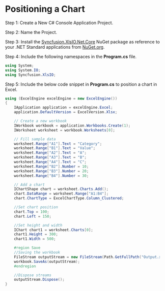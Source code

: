 # Positioning a Chart

Step 1: Create a New C# Console Application Project.

Step 2: Name the Project.

Step 3: Install the [Syncfusion.XlsIO.Net.Core](https://www.nuget.org/packages/Syncfusion.XlsIO.Net.Core) NuGet package as reference to your .NET Standard applications from [NuGet.org](https://www.nuget.org).

Step 4: Include the following namespaces in the **Program.cs** file.

```csharp
using System;
using System.IO;
using Syncfusion.XlsIO;
```

Step 5: Include the below code snippet in **Program.cs** to position a chart in Excel.

```csharp
using (ExcelEngine excelEngine = new ExcelEngine())
{
    IApplication application = excelEngine.Excel;
    application.DefaultVersion = ExcelVersion.Xlsx;

    // Create a new workbook
    IWorkbook workbook = application.Workbooks.Create(1);
    IWorksheet worksheet = workbook.Worksheets[0];

    // Fill sample data
    worksheet.Range["A1"].Text = "Category";
    worksheet.Range["B1"].Text = "Value";
    worksheet.Range["A2"].Text = "A";
    worksheet.Range["A3"].Text = "B";
    worksheet.Range["A4"].Text = "C";
    worksheet.Range["B2"].Number = 10;
    worksheet.Range["B3"].Number = 20;
    worksheet.Range["B4"].Number = 30;

    // Add a chart
    IChartShape chart = worksheet.Charts.Add();
    chart.DataRange = worksheet.Range["A1:B4"];
    chart.ChartType = ExcelChartType.Column_Clustered;

    //Set chart position 
    chart.Top = 100;     
    chart.Left = 150;

    //Set height and width
    IChart chart1 = worksheet.Charts[0];
    chart1.Height = 300;  
    chart1.Width = 500;   

    #region Save
    //Saving the workbook
    FileStream outputStream = new FileStream(Path.GetFullPath("Output.xlsx"), FileMode.Create, FileAccess.Write);
    workbook.SaveAs(outputStream);
    #endregion

    //Dispose streams   
    outputStream.Dispose();
}
```			